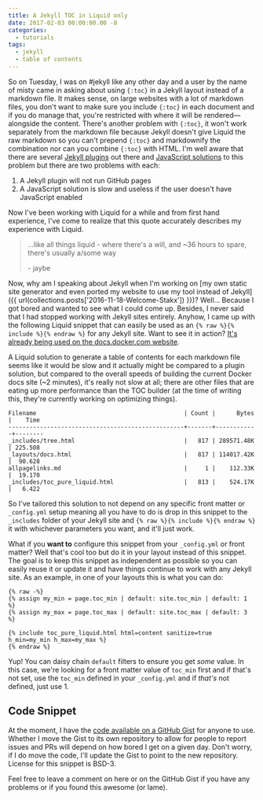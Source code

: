 ```yaml
---
title: A Jekyll TOC in Liquid only
date: 2017-02-03 00:00:00.00 -8
categories:
  - tutorials
tags:
  - jekyll
  - table of contents
---
```


So on Tuesday, I was on #jekyll like any other day and a user by the name of misty came in asking about using `{:toc}` in a Jekyll layout instead of a markdown file. It makes sense, on large websites with a lot of markdown files, you don't want to make sure you include `{:toc}` in each document and if you do manage that, you're restricted with where it will be rendered—alongside the content. There's another problem with `{:toc}`, it won't work separately from the markdown file because Jekyll doesn't give Liquid the raw markdown so you can't prepend `{:toc}` and markdownify the combination nor can you combine `{:toc}` with HTML. I'm well aware that there are several [Jekyll plugins](https://github.com/dafi/jekyll-toc-generator) out there and [JavaScript solutions](https://github.com/ghiculescu/jekyll-table-of-contents) to this problem but there are two problems with each:

1. A Jekyll plugin will not run GitHub pages
1. A JavaScript solution is slow and useless if the user doesn't have JavaScript enabled

Now I've been working with Liquid for a while and from first hand experience, I've come to realize that this quote accurately describes my experience with Liquid.

> ...like all things liquid - where there's a will, and ~36 hours to spare, there's usually a/some way
>
> \- jaybe

Now, why am I speaking about Jekyll when I'm working on [my own static site generator and even ported my website to use my tool instead of Jekyll]({{ url(collections.posts['2016-11-18-Welcome-Stakx']) }})? Well... Because I got bored and wanted to see what I could come up. Besides, I never said that I had stopped working with Jekyll sites entirely. Anyhow, I came up with the following Liquid snippet that can easily be used as an `{% raw %}{% include %}{% endraw %}` for any Jekyll site. Want to see it in action? [It's already being used on the docs.docker.com website](https://github.com/docker/docker.github.io/pull/1474).

A Liquid solution to generate a table of contents for each markdown file seems like it would be slow and it actually might be compared to a plugin solution, but compared to the overall speeds of building the current Docker docs site (~2 minutes), it's really not slow at all; there are other files that are eating up more performance than the TOC builder (at the time of writing this, they're currently working on optimizing things).

```
Filename                                          | Count |      Bytes |    Time
--------------------------------------------------+-------+------------+--------
_includes/tree.html                               |   817 | 289571.48K | 225.508
_layouts/docs.html                                |   817 | 114017.42K |  90.628
allpagelinks.md                                   |     1 |    112.33K |  19.170
_includes/toc_pure_liquid.html                    |   813 |    524.17K |   6.422
```

So I've tailored this solution to not depend on any specific front matter or `_config.yml` setup meaning all you have to do is drop in this snippet to the `_includes` folder of your Jekyll site and `{% raw %}{% include %}{% endraw %}` it with whichever parameters you want, and it'll just work.

What if you **want to** configure this snippet from your `_config.yml` or front matter? Well that's cool too but do it in your layout instead of this snippet. The goal is to keep this snippet as independent as possible so you can easily reuse it or update it and have things continue to work with any Jekyll site. As an example, in one of your layouts this is what you can do:

```twig
{% raw -%}
{% assign my_min = page.toc_min | default: site.toc_min | default: 1 %}
{% assign my_max = page.toc_max | default: site.toc_max | default: 3 %}

{% include toc_pure_liquid.html html=content sanitize=true h_min=my_min h_max=my_max %}
{% endraw %}
```

Yup! You can daisy chain `default` filters to ensure you get *some* value. In this case, we're looking for a front matter value of `toc_min` first and if that's not set, use the `toc_min` defined in your `_config.yml` and if *that's* not defined, just use 1.

## Code Snippet

At the moment, I have the [code available on a GitHub Gist](https://gist.github.com/allejo/a83bcef99a9e0a6f481fce01e492efff) for anyone to use. Whether I move the Gist to its own repository to allow for people to report issues and PRs will depend on how bored I get on a given day. Don't worry, if I do move the code, I'll update the Gist to point to the new repository. License for this snippet is BSD-3.

Feel free to leave a comment on here or on the GitHub Gist if you have any problems or if you found this awesome (or lame).

<script src="https://gist.github.com/allejo/a83bcef99a9e0a6f481fce01e492efff.js"></script>

